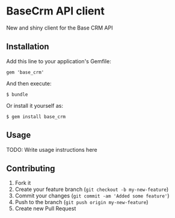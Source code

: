 # BaseCrm API client

New and shiny client for the Base CRM API

## Installation

Add this line to your application's Gemfile:

    gem 'base_crm'

And then execute:

    $ bundle

Or install it yourself as:

    $ gem install base_crm

## Usage

TODO: Write usage instructions here

## Contributing

1. Fork it
2. Create your feature branch (`git checkout -b my-new-feature`)
3. Commit your changes (`git commit -am 'Added some feature'`)
4. Push to the branch (`git push origin my-new-feature`)
5. Create new Pull Request
